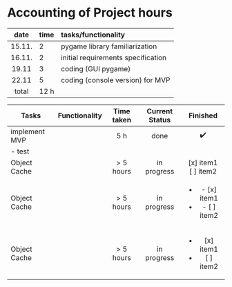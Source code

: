 # Accounting of Project hours

| date  | time | tasks/functionality |
| :-----:|:-----| :-----|
| 15.11. | 2    | pygame library familiarization |
| 16.11. | 2    |  initial requirements specification |
| 19.11  | 3    | coding (GUI pygame) |
| 22.11  | 5    | coding (console version) for MVP |
| total | 12 h | | 

| Tasks           | Functionality | Time taken | Current Status | Finished | 
| ---             | ---           | :-:        | :-:            | :-:      |
| implement MVP | |  5 h  | done | :heavy_check_mark:
| - test | | |
| Object Cache   | | > 5 hours  | in progress | [x] item1<br/>[ ] item2
| Object Cache   | | > 5 hours  | in progress | <ul><li>- [x] item1</li><li>- [ ] item2</li></ul>
| Object Cache   | | > 5 hours  | in progress | <ul><li>[x] item1</li><li>[ ] item2</li></ul>
